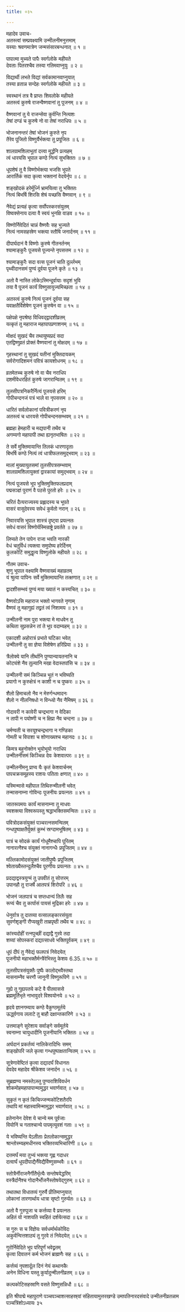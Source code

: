 ```yaml
---
title: ०३५

---
```

महादेव उवाच-  
अतस्त्वां सम्प्रवक्ष्यामि उन्मीलनीमनुत्तमाम्  
यस्याः श्रवणमात्रेण जन्मसंसारबन्धनात् ॥ १ ॥


पापात्मा मुच्यते पापैः स्वर्गलोके महीयते  
देवताः पितरश्चैव तस्या गतिमवाप्नुयुः ॥ २ ॥


विद्यार्थी लभते विद्यां सर्वकामानवाप्नुयात्  
तस्या व्रतान्न सन्देहः स्वर्गलोके महीयते ॥ ३ ॥


स्वस्थानं तत्र वै प्राप्तः शिवलोके महीयते  
अतस्त्वं कुरुषे राजन्वैष्णवानां तु पूजनम् ॥ ४ ॥


वैष्णवानां तु ये राजन्सेवा कुर्वन्ति नित्यशः  
तेषां दण्डं च कुरुषे नो वा तेषां नराधिपः ॥ ५ ॥


भोजनानन्तरं तेषां भोजनं कुरुते नृप  
तैरेव पूजितो विष्णुर्यैर्भक्त्या तु प्रपूजितः ॥ ६ ॥


शालग्रामशिलाभूतां दत्त्वा मूर्द्धनि प्रत्यहम्  
त्वं धारयसि भूपाल कण्ठे नित्यं सुभक्तितः ॥ ७ ॥


धूपशेषं तु वै विष्णोर्भक्त्या भजसि भूपते  
आरार्तिकं सदा कृत्वा भक्तानां वेदयेर्नृप ॥ ८ ॥


शङ्खोदकं हरेर्मूर्ध्नि भ्रामयित्वा तु भक्तितः  
नित्यं बिभर्षि शिरसि शेषं यच्छसि वैष्णवान् ॥ ९ ॥


नैवेद्यं प्रत्यहं कृत्वा सर्वोपस्करसंयुतम्  
विष्वक्सेनाय दत्वा वै स्वयं भुनक्षि वाडव ॥ १० ॥


विष्णोर्निवेदितं चान्नं वैष्णवैः सह भुज्यते  
नित्यं नामसहस्रेण भक्त्या स्तौषि जनार्दनम् ॥ ११ ॥


दीपार्घदानं वै विष्णोः कुरुषे गीतनर्तनम्  
श्यामाङ्कुरैः पूजयसे पूज्यन्ते नृपसत्तम ॥ १२ ॥


श्यामाङ्कुरैः सदा वत्स पूजनं चाति दुर्ल्लभम्  
पृथ्वीदानसमं पुण्यं दूर्वया पूजने कृते ॥ १३ ॥


अतो वै नास्ति लोकेऽस्मिन्दूर्वायाः सदृशं भुवि  
तया वै पूजनं कार्यं विष्णुसायुज्यमिच्छता ॥ १४ ॥


अतस्त्वं कुरुषे नित्यं पूजनं दूर्वया सह  
यवाक्षतैर्विशेषेण पूजनं कुरुषेन वा ॥ १५ ॥


पक्षेपक्षे नृपश्रेष्ठ विधिवद्द्वादशीव्रतम्  
यत्कृतं तु महाराज महापापप्रणाशनम् ॥ १६ ॥


मोक्षदं सुखदं चैव तथायुष्यप्रदं सदा  
एतद्विष्णुव्रतं प्रोक्तं वैष्णवानां तु मोक्षदम् ॥ १७ ॥


गृहस्थानां तु सुखदं यतीनां मुक्तिदायकम्  
सर्वरोगादिशमनं पवित्रं कायशोधनम् ॥ १८ ॥


व्रतमेतच्च कुरुषे नो वा चैव नराधिप  
दशमीवेधरहितं कुरुषे जागरान्वितम् ॥ १९ ॥


तुलसीपत्रनिकरैर्नित्यं पूजयसे हरिम्  
गोपीचन्दनजं पत्रं भाले वा नृपसत्तम ॥ २० ॥


धारितं सर्वलोकानां पवित्रीकरणं नृप  
अतस्त्वं च धारयसे गोपीचन्दनसम्भवम् ॥ २१ ॥


ब्रह्महा हेमहारी च मद्यपानी तथैव च  
अगम्यगो महापापी तथा ह्यनृतभाषितः ॥ २२ ॥


ते सर्वे मुक्तिमायान्ति तिलकं धारणादृताः  
बिभर्षि कण्ठे नित्यं त्वं धात्रीफलसमुद्भवाम् ॥ २३ ॥


मालां मुख्यायुतसमां तुलसीपत्रसम्भवाम्  
शालग्रामशिलायुक्तां द्वारकायां समुद्भवाम् ॥ २४ ॥


नित्यं पूजयसे भूप भुक्तिमुक्तिफलप्रदाम्  
पद्मसञ्ज्ञं पुराणं वै पठसे पुरतो हरेः ॥ २५ ॥


चरितं दैत्यराज्यस्य प्रह्लादस्य च भूपते  
वासरं वासुदेवस्य सवेधं कुर्वतो नरान् ॥ २६ ॥


निवारयसि भूपाल शास्त्रं दृष्ट्वा प्रयत्नतः  
सवेधं वासरं विष्णोर्यस्मिन्राष्ट्रे प्रवर्तते ॥ २७ ॥


लिप्यते तेन पापेन राजा भवति नारकी  
वेधं चतुर्विधं त्यक्त्वा समुपोष्य हरेर्दिनम्  
कुलकोटिं समुद्धृत्य विष्णुलोके महीयते ॥ २८ ॥


गौतम उवाच-  
शृणु भूपाल वक्ष्यामि वैष्णवाख्यं महाव्रतम्  
यं श्रुत्वा पापिनः सर्वे मुक्तिमायान्ति तत्क्षणात् ॥ २९ ॥


द्वादशीसम्भवं पुण्यं मया ख्यातं न कस्यचित् ॥ ३० ॥


वैष्णवोऽसि महाराज भक्तो भागवते नृणाम्  
वैष्णवं तु महागुह्यं तद्व्रतं त्वं निशामय ॥ ३१ ॥


उन्मीलनी नाम पुरा भक्त्या मे माधवेन तु  
कथिता सुप्रसन्नेन तां ते भूप वदाम्यहम् ॥ ३२ ॥


एकादशी अहोरात्रं प्रभाते घटिका भवेत्  
उन्मीलनी तु सा ज्ञेया विशेषेण हरिप्रिया ॥ ३३ ॥


त्रैलोक्ये यानि तीर्थानि पुण्यान्यायतनानि च  
कोट्यंशे नैव तुल्यानि मखा वेदास्तपांसि च ॥ ३४ ॥


उन्मीलनी समं किञ्चिन्न भूतं न भविष्यति  
प्रयागो न कुरुक्षेत्रं न काशी न च पुष्करः ॥ ३५ ॥


शैलो हिमाचलो नैव न मेरुर्गन्धमादनः  
शैलो न नीलनिषधो न विन्ध्यो नैव नैमिषम् ॥ ३६ ॥


गोदावरी न कावेरी चन्द्रभागा न वेदिका  
न तापी न पयोष्णी च न क्षिप्रा नैव चन्दना ॥ ३७ ॥


चर्मण्वती च सरयूश्चन्द्रभागा न गण्डिका  
गोमती च विपाशा च शोणाख्यश्च महानदः ॥ ३८ ॥


किमत्र बहुनोक्तेन भूयोभूयो नराधिप  
उन्मीलनीसमं किञ्चिन्न देवः केशवात्परः ॥ ३९ ॥


उन्मीलनीमनु प्राप्य यैः कृतं केशवार्चनम्  
पापचक्रसमूहस्य राशयः पतिताः क्षणात् ॥ ४० ॥


यस्मिन्मासे महीपाल तिथिरुन्मीलनी भवेत्  
तन्मासनाम्ना गोविन्दः पूजनीयः प्रयत्नतः ॥ ४१ ॥


जातरूपमयः कार्यं मासनाम्ना तु माधवः  
स्वशक्त्या विश्वरूपस्तु श्रद्धाभक्तिसमन्वितः ॥ ४२ ॥


पवित्रोदकसंयुक्तं पञ्चरत्नसमन्वितम्  
गन्धपुष्पाक्षतैर्युक्तं कुम्भं स्रग्दामभूषितम् ॥ ४३ ॥


पात्रं च सोदकं कार्यं गोधूमैश्चापि पूरितम्  
नानारत्नैश्च संयुक्तं नानागन्धैः प्रपूजितम् ॥ ४४ ॥


मल्लिकामोदसंयुक्तं जातीपुष्पैः प्रपूजितम्  
श्वेताख्यैस्तन्दुलैश्चैव पूरणीयः प्रयत्नतः ॥ ४५ ॥


प्रदद्याद्वस्त्रयुग्मं तु उपवीतं तु सोत्तरम्  
उपानहौ तु राजर्षे आतपत्रं शिरोपरि ॥ ४६ ॥


भोजनं जलपात्रं च सप्तधान्यं तिलैः सह  
रूप्यं चैव तु कार्पासं पायसं मुद्रिका हरेः ॥ ४७ ॥


धेनुर्वात्र तु दातव्या वत्सालङ्कारसंयुता  
सुवर्णशृङ्गी रौप्यखुरी ताम्रपृष्ठी तथैव च ॥ ४८ ॥


कांस्यदोहीं रत्नपुच्छीं दद्याद्वै गुरवे तदा  
शय्यां सोपस्करां दद्यात्साधवे भक्तिपूर्वकम् ॥ ४९ ॥


धूपं दीपं तु नैवेद्यं फलपत्रं निवेदयेत्  
पूजनीयो महाभक्तैर्मन्त्रैरेभिस्तु केशवः 6.35.॥ ५० ॥


तुलसीपत्रसंयुक्तैः पुष्पैः कालोद्भवैस्तथा  
मासनाम्नैव चरणौ जानुनी विष्णुरूपिणे ॥ ५१ ॥


गुह्ये तु गुह्यपतये कटे वै पीतवाससे  
ब्रह्ममूर्तिभृते नाभावुदरे विश्वयोनये ॥ ५२ ॥


हृदये ज्ञानगम्याय कण्ठे वैकुण्ठमूर्तये  
ऊर्द्ध्वगाय ललाटे तु बाहौ दक्षान्तकारिणे ॥ ५३ ॥


उत्तमाङ्गे सुरेशाय सर्वाङ्गे सर्वमूर्तये  
स्वनाम्ना चायुधादीनि पूजनीयानि भक्तितः ॥ ५४ ॥


अर्घदानं प्रकर्तव्यं नालिकेरादिभिः समम्  
शङ्खोपरि जले कृत्वा गन्धपुष्पाक्षतान्वितम् ॥ ५५ ॥


सूत्रेणावेष्टितं कृत्वा दद्यादर्घं विधानतः  
देवदेव महादेव श्रीकेशव जनार्दन ॥ ५६ ॥


सुब्रह्मण्य नमस्तेऽस्तु पुण्यराशिविवर्धन  
शोकमोहमहापापान्मामुद्धर भवार्णवात् ॥ ५७ ॥


सुकृतं न कृतं किचिज्जन्मकोटिशतैरपि  
तथापि मां महास्वामिन्मामुद्धर भवार्णवात् ॥ ५८ ॥


व्रतेनानेन देवेश ये चान्ये मम पूर्वजाः  
वियोनिं च गताश्चान्ये पापमृत्युवशं गताः ॥ ५९ ॥


ये भविष्यन्ति येऽतीताः प्रेतलोकान्समुद्धर  
श्रान्तोस्म्यहमधीनस्य भक्तिरव्यभिचारिणी ॥ ६० ॥


दत्तमर्घं मया तुभ्यं भक्त्या गृह्ण गदाधर  
दत्वार्घं धूपदीपाद्यैर्नैवेद्यैर्विष्णुसम्भवैः ॥ ६१ ॥


स्तोत्रैर्नीराजनैर्गीतैर्भृत्यैः सन्तोषयेद्धरिम्  
वस्त्रैर्दानैश्च गोदानैर्भोजनैस्तोषयेद्गुरुम् ॥ ६२ ॥


तथातथा विधातव्यं गुरुर्वै प्रीतिमाप्नुयात्  
लोकानां तारणार्थाय धात्रा सृष्टो गुरुर्यतः ॥ ६३ ॥


अतो वै गुरुपूजा च कर्त्तव्या वै प्रयत्नतः  
अहितं यो नाशयति स्वहितं दर्शयेत्सदा ॥ ६४ ॥


स गुरुः स च विज्ञेयः सर्वधर्मार्थकोविदः  
अकुर्वन्वित्तशाठ्यं तु गुरवे तं निवेदयेत् ॥ ६५ ॥


गुरोर्निवेदिते भूप परिपूर्णं भवेद्व्रतम्  
कृत्वा दिवातनं कर्म भोजनं ब्राह्मणैः सह ॥ ६६ ॥


कर्त्तव्यं नृपशार्दूल दिनं नेयं कथानकैः  
अनेन विधिना यस्तु कुर्यादुन्मीलनीव्रतम् ॥ ६७ ॥


कल्पकोटिसहस्राणि वसते विष्णुसन्निधौ ॥ ६८ ॥


इति श्रीपाद्मे महापुराणे पञ्चपञ्चाशत्साहस्र्यां संहितायामुत्तरखण्डे उमापतिनारदसंवादे उन्मीलनीव्रतन्नाम पञ्चत्रिंशोऽध्यायः ३५